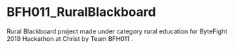 # BFH011_RuralBlackboard
Rural Blackboard project made under category rural education for ByteFight 2019 Hackathon at Christ by Team BFH011 .
